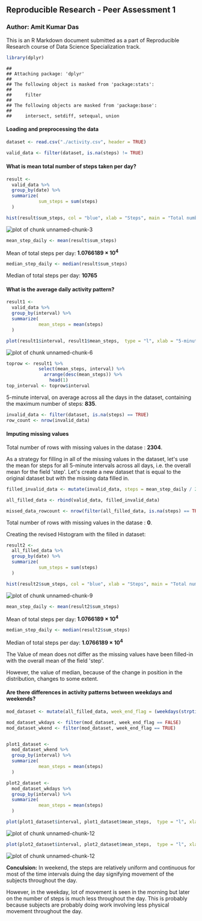 
## Reproducible Research - Peer Assessment 1
### Author: Amit Kumar Das


This is an R Markdown document submitted as a part of Reproducible Research course of Data Science Specialization track. 


```r
library(dplyr)
```

```
## 
## Attaching package: 'dplyr'
## 
## The following object is masked from 'package:stats':
## 
##     filter
## 
## The following objects are masked from 'package:base':
## 
##     intersect, setdiff, setequal, union
```

#### Loading and preprocessing the data


```r
dataset <- read.csv("./activity.csv", header = TRUE)

valid_data <- filter(dataset, is.na(steps) != TRUE)
```


#### What is mean total number of steps taken per day?


```r
result <-
  valid_data %>%
  group_by(date) %>%
  summarize(
            sum_steps = sum(steps)
  )

hist(result$sum_steps, col = "blue", xlab = "Steps", main = "Total number of steps per day")
```

![plot of chunk unnamed-chunk-3](figure/unnamed-chunk-3-1.png) 


```r
mean_step_daily <- mean(result$sum_steps)
```

Mean of total steps per day: **1.0766189 &times; 10<sup>4</sup>**
  
  

```r
median_step_daily <- median(result$sum_steps)
```


Median of total steps per day: **10765**


#### What is the average daily activity pattern?


```r
result1 <-
  valid_data %>%
  group_by(interval) %>%
  summarize(
            mean_steps = mean(steps)
  )

plot(result1$interval, result1$mean_steps,  type = "l", xlab = "5-minute interval", ylab = "Average number of Steps")
```

![plot of chunk unnamed-chunk-6](figure/unnamed-chunk-6-1.png) 

```r
toprow <- result1 %>%
            select(mean_steps, interval) %>%
              arrange(desc(mean_steps)) %>%
                head(1)
top_interval <- toprow$interval
```

5-minute interval, on average across all the days in the dataset, containing the maximum number of steps: **835**.


```r
invalid_data <- filter(dataset, is.na(steps) == TRUE)
row_count <- nrow(invalid_data)
```


#### Imputing missing values

Total number of rows with missing values in the datase : **2304**.

As a strategy for filling in all of the missing values in the dataset, let's use the mean for steps for all 5-minute intervals across all days, i.e. the overall mean for the field 'step'. Let's create a new dataset that is equal to the original dataset but with the missing data filled in.


```r
filled_invalid_data <- mutate(invalid_data, steps = mean_step_daily / 288)

all_filled_data <- rbind(valid_data, filled_invalid_data)

missed_data_rowcount <- nrow(filter(all_filled_data, is.na(steps) == TRUE))
```

Total number of rows with missing values in the datase : **0**.

Creating the revised Histogram with the filled in dataset:


```r
result2 <-
  all_filled_data %>%
  group_by(date) %>%
  summarize(
            sum_steps = sum(steps)
  )

hist(result2$sum_steps, col = "blue", xlab = "Steps", main = "Total number of steps per day")
```

![plot of chunk unnamed-chunk-9](figure/unnamed-chunk-9-1.png) 


```r
mean_step_daily <- mean(result2$sum_steps)
```

Mean of total steps per day: **1.0766189 &times; 10<sup>4</sup>**
  

```r
median_step_daily <- median(result2$sum_steps)
```

Median of total steps per day: **1.0766189 &times; 10<sup>4</sup>**


The Value of mean does not differ as the missing values have been filled-in with the overall mean of the field 'step'. 

However, the value of median, because of the change in position in the distribution, changes to some extent.


#### Are there differences in activity patterns between weekdays and weekends?



```r
mod_dataset <- mutate(all_filled_data, week_end_flag = (weekdays(strptime(all_filled_data$date,"%Y-%m-%d")) == "Saturday" |weekdays(strptime(all_filled_data$date,"%Y-%m-%d")) == "Sunday" ))

mod_dataset_wkdays <- filter(mod_dataset, week_end_flag == FALSE)
mod_dataset_wkend <- filter(mod_dataset, week_end_flag == TRUE)


plot1_dataset <-
  mod_dataset_wkend %>%
  group_by(interval) %>%
  summarize(
            mean_steps = mean(steps)
  )

plot2_dataset <-
  mod_dataset_wkdays %>%
  group_by(interval) %>%
  summarize(
            mean_steps = mean(steps)
  )

plot(plot1_dataset$interval, plot1_dataset$mean_steps,  type = "l", xlab = "Interval", ylab = "Number of Steps", main = "weekend")
```

![plot of chunk unnamed-chunk-12](figure/unnamed-chunk-12-1.png) 

```r
plot(plot2_dataset$interval, plot2_dataset$mean_steps,  type = "l", xlab = "Interval", ylab = "Number of Steps", main = "weekday")
```

![plot of chunk unnamed-chunk-12](figure/unnamed-chunk-12-2.png) 

**Conculsion:** In weekend, the steps are relatively uniform and continuous for most of the time intervals duing the day signifying movement of the subjects throughout the day. 

However, in the weekday, lot of movement is seen in the morning but later on the number of steps is much less throughout the day. This is probably because subjects are probably doing work involving less physical movement throughout the day.
